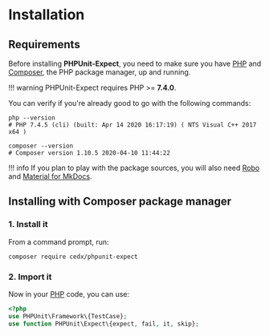 # Installation

## Requirements
Before installing **PHPUnit-Expect**, you need to make sure you have [PHP](https://www.php.net)
and [Composer](https://getcomposer.org), the PHP package manager, up and running.

!!! warning
    PHPUnit-Expect requires PHP >= **7.4.0**.
    
You can verify if you're already good to go with the following commands:

```shell
php --version
# PHP 7.4.5 (cli) (built: Apr 14 2020 16:17:19) ( NTS Visual C++ 2017 x64 )

composer --version
# Composer version 1.10.5 2020-04-10 11:44:22
```

!!! info
    If you plan to play with the package sources, you will also need
    [Robo](https://robo.li) and [Material for MkDocs](https://squidfunk.github.io/mkdocs-material).

## Installing with Composer package manager

### 1. Install it
From a command prompt, run:

```shell
composer require cedx/phpunit-expect
```

### 2. Import it
Now in your [PHP](https://www.php.net) code, you can use:

```php
<?php
use PHPUnit\Framework\{TestCase};
use function PHPUnit\Expect\{expect, fail, it, skip};
```
